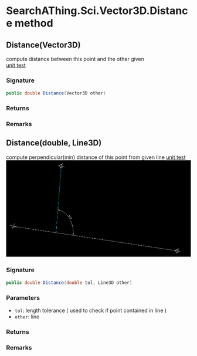 # SearchAThing.Sci.Vector3D.Distance method
## Distance(Vector3D)
compute distance between this point and the other given            
            [unit test](/test/Vector3D/Vector3DTest_0014.cs)

### Signature
```csharp
public double Distance(Vector3D other)
```
### Returns

### Remarks

## Distance(double, Line3D)
compute perpendicular(min) distance of this point from given line
            [unit test](/test/Vector3D/Vector3DTest_0015.cs)
            ![](/test/Vector3D/Vector3DTest_0015.png)

### Signature
```csharp
public double Distance(double tol, Line3D other)
```
### Parameters
- `tol`: length tolerance ( used to check if point contained in line )
- `other`: line

### Returns

### Remarks

